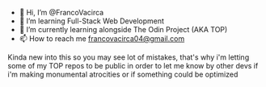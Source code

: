 - 👋 Hi, I’m @FrancoVacirca
- 👀 I’m learning Full-Stack Web Development
- 🌱 I’m currently learning alongside The Odin Project (AKA TOP)
- 📫 How to reach me francovacirca04@gmail.com

Kinda new into this so you may see lot of mistakes, that's why i'm letting some of my TOP repos to be public in order to let me know by other devs if i'm making monumental atrocities or if something could be optimized

